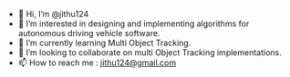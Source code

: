 - 👋 Hi, I’m @jithu124
- 👀 I’m interested in designing and implementing algorithms for autonomous driving vehicle software.
- 🌱 I’m currently learning Multi Object Tracking.
- 💞️ I’m looking to collaborate on multi Object Tracking implementations.
- 📫 How to reach me : jithu124@gmail.com

<!---
jithu124/jithu124 is a ✨ special ✨ repository because its `README.md` (this file) appears on your GitHub profile.
You can click the Preview link to take a look at your changes.
--->
